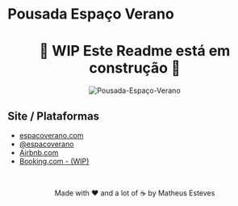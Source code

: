 # Pousada Espaço Verano

<h1 align="center">
 🚧 WIP Este Readme está em construção 🚧
</h1>

<p align="center">
  <img alt="Pousada-Espaço-Verano" src="https://a0.muscache.com/im/pictures/860b13f0-ce15-430b-8fae-bb12ecb6ef4c.jpg?im_w=960">
</p>

## Site / Plataformas
- [espacoverano.com](https://espacoverano.com/)
- [@espacoverano](https://www.instagram.com/espacoverano/)
- [Airbnb.com](https://www.airbnb.com.br/users/447699036/listings)
- [Booking.com - (WIP)](https://www.booking.com/)

<div align="center">
	
<br>

Made with ♥ and a lot of ☕ by Matheus Esteves
